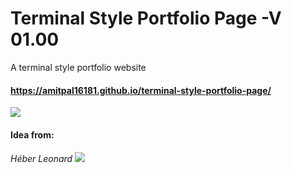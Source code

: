 # Terminal Style Portfolio Page   -V 01.00

A terminal style portfolio website
#### https://amitpal16181.github.io/terminal-style-portfolio-page/

![](https://user-images.githubusercontent.com/51919658/86963051-477f2400-c13a-11ea-9d34-22885d426c10.gif)

#### Idea from:
###### Héber Leonard ![](https://github.com/heberleonard2)
